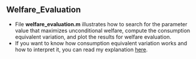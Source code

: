

## Welfare\_Evaluation

  - File **welfare_evaluation.m** illustrates how to search for the parameter value that maximizes unconditional welfare, compute the consumption equivalent variation, and plot the results for welfare evaluation. 
  - If you want to know how consumption equivalent variation works and how to interpret it, 
  you can read my explanation [here](https://forum.dynare.org/t/consumption-equivalence-welfare-analysis/14268).
  
